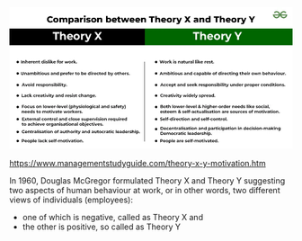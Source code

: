 ![McGregor's theory X and Theory Y](./images/Comparison-between-Theory-X-and-Theory-Y-copy.webp)

https://www.managementstudyguide.com/theory-x-y-motivation.htm

In 1960, Douglas McGregor formulated Theory X and Theory Y suggesting two aspects of human behaviour at work, or in other words, two different views of individuals (employees):

- one of which is negative, called as Theory X and
- the other is positive, so called as Theory Y
